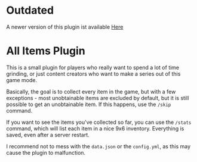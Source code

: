 # Outdated
A newer version of this plugin ist available [Here](https://github.com/Fameless9/AllItemsPlus)

# All Items Plugin

This is a small plugin for players who really want to spend a lot of time grinding, or just content creators who want to make a series out of this game mode.

Basically, the goal is to collect every item in the game, but with a few exceptions - most unobtainable items are excluded by default, but it is still possible to get an unobtainable item. If this happens, use the `/skip` command.

If you want to see the items you've collected so far, you can use the `/stats` command, which will list each item in a nice 9x6 inventory. Everything is saved, even after a server restart.

I recommend not to mess with the `data.json` or the `config.yml`, as this may cause the plugin to malfunction.
